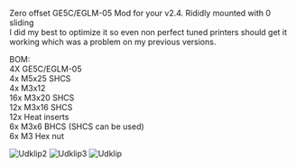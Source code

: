 Zero offset GE5C/EGLM-05 Mod for your v2.4. Rididly mounted with 0 sliding  
I did my best to optimize it so even non perfect tuned printers should get it working which was a problem on my previous versions.  

BOM:  
4X GE5C/EGLM-05  
4x M5x25 SHCS  
4x M3x12  
16x M3x20 SHCS  
12x M3x16 SHCS  
12x Heat inserts  
6x M3x6 BHCS (SHCS can be used)  
6x M3 Hex nut  



![Udklip2](https://github.com/TorxFighter/Voron-Mods/assets/58269052/e9b537e6-c038-431b-886f-ccd1ea9e8e4a)
![Udklip3](https://github.com/TorxFighter/Voron-Mods/assets/58269052/eea95f11-9604-4ab8-b40c-991dae819881)
![Udklip](https://github.com/TorxFighter/Voron-Mods/assets/58269052/6252fbee-5b82-464d-9237-96e4dc4485ad)

